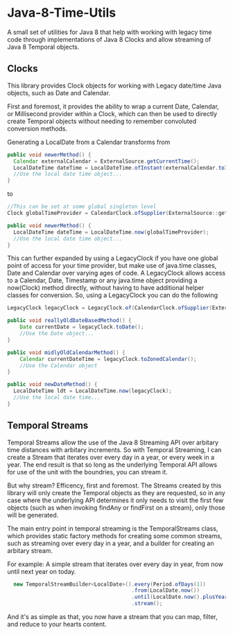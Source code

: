 # Java-8-Time-Utils
A small set of utilities for Java 8 that help with working with legacy time code through implementations of Java 8 Clocks and allow streaming of Java 8 Temporal objects.

Clocks
------
This library provides Clock objects for working with Legacy date/time Java objects, such as Date and Calendar.

First and foremost, it provides the ability to wrap a current Date, Calendar, or Millisecond provider within a Clock, which can then be used to directly create Temporal objects without needing to remember convoluted conversion methods.


Generating a LocalDate from a Calendar transforms from

```java
public void newerMethod() {
  Calendar externalCalendar = ExternalSource.getCurrentTime();
  LocalDateTime dateTime = LocalDateTime.ofInstant(externalCalendar.toInstant(), ZoneId.of(externalCalendar.getTimeZone()));
  //Use the local date time object...
}
```
to
```java
//This can be set at some global singleton level
Clock globalTimeProvider = CalendarClock.ofSupplier(ExternalSource::getCurrentTime, ZoneId.systemDefault());

public void newerMethod() {
  LocalDateTime dateTime = LocalDateTime.now(globalTimeProvider);
  //Use the local date time object...
}
```

This can further expanded by using a LegacyClock if you have one global point of access for your time provider, but make use of java.time classes, Date and Calendar over varying ages of code. A LegacyClock allows access to a Calendar, Date, Timestamp or any java.time object providing a now(Clock) method directly, without having to have additional helper classes for conversion. So, using a LegacyClock you can do the following

```java
LegacyClock legacyClock = LegacyClock.of(CalendarClock.ofSupplier(ExternalSource::getCurrentTime, ZoneId.systemDefault()));

public void reallyOldDateBasedMethod() {
    Date currentDate = legacyClock.toDate();
    //Use the Date object...
}

public void midlyOldCalendarMethod() {
    Calendar currentDateTime = legacyClock.toZonedCalendar();
    //Use the Calendar object
}

public void newDateMethod() {
  LocalDateTime ldt = LocalDateTime.now(legacyClock);
  //Use the local date time...
}
```

Temporal Streams
----------------
Temporal Streams allow the use of the Java 8 Streaming API over arbitary time distances with arbitary increments. So with Temporal Streaming, I can create a Stream that iterates over every day in a year, or every week in a year. The end result is that so long as the underlying Temporal API allows for use of the unit with the boundries, you can stream it.

But why stream? Efficency, first and foremost. The Streams created by this library will only create the Temporal objects as they are requested, so in any case where the underlying API determines it only needs to visit the first few objects (such as when invoking findAny or findFirst on a stream), only those will be generated.

The main entry point in temporal streaming is the TemporalStreams class, which provides static factory methods for creating some common streams, such as streaming over every day in a year, and a builder for creating an arbitary stream.

For example: A simple stream that iterates over every day in year, from now until next year on today.

```java
  new TemporalStreamBuilder<LocalDate>().every(Period.ofDays(1))
                                        .from(LocalDate.now())
                                        .until(LocalDate.now().plusYears(1))
                                        .stream();
```

And it's as simple as that, you now have a stream that you can map, filter, and reduce to your hearts content.
